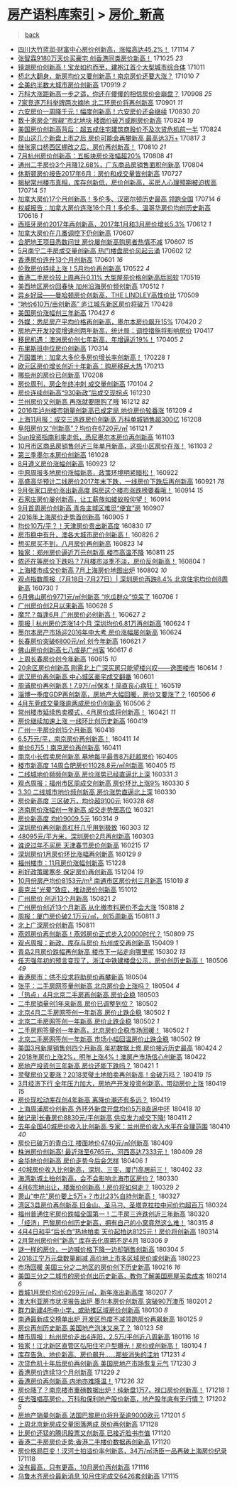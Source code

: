 [房产语料库索引](../../README.md)  > [房价_新高](房价_新高.md)
====
> [back](../README.md)

- [四川大竹蓝润·财富中心房价创新高，涨幅高达45.2%！](http://jkwz.applinzi.com/ittc/7035790598919947281.html#%E5%9B%9B%E5%B7%9D%E5%A4%A7%E7%AB%B9%E8%93%9D%E6%B6%A6%C2%B7%E8%B4%A2%E5%AF%8C%E4%B8%AD%E5%BF%83%E6%88%BF%E4%BB%B7%E5%88%9B%E6%96%B0%E9%AB%98%EF%BC%8C%E6%B6%A8%E5%B9%85%E9%AB%98%E8%BE%BE45.2%25%EF%BC%81) 171114 *7* 
- [张智霖9180万天价买豪宅 创香港同类房价新高！](http://jkwz.applinzi.com/ittc/7028415113525199888.html#%E5%BC%A0%E6%99%BA%E9%9C%969180%E4%B8%87%E5%A4%A9%E4%BB%B7%E4%B9%B0%E8%B1%AA%E5%AE%85+%E5%88%9B%E9%A6%99%E6%B8%AF%E5%90%8C%E7%B1%BB%E6%88%BF%E4%BB%B7%E6%96%B0%E9%AB%98%EF%BC%81) 171025 *23* 
- [镜湖房价创新高！宝龙如约而至，建袍江首个大型城市综合体](http://jkwz.applinzi.com/ittc/7023180643159245840.html#%E9%95%9C%E6%B9%96%E6%88%BF%E4%BB%B7%E5%88%9B%E6%96%B0%E9%AB%98%EF%BC%81%E5%AE%9D%E9%BE%99%E5%A6%82%E7%BA%A6%E8%80%8C%E8%87%B3%EF%BC%8C%E5%BB%BA%E8%A2%8D%E6%B1%9F%E9%A6%96%E4%B8%AA%E5%A4%A7%E5%9E%8B%E5%9F%8E%E5%B8%82%E7%BB%BC%E5%90%88%E4%BD%93) 171011  
- [桥北大翻身，新房均价又要创新高！南京房价还要大涨？](http://jkwz.applinzi.com/ittc/7022843921854628880.html#%E6%A1%A5%E5%8C%97%E5%A4%A7%E7%BF%BB%E8%BA%AB%EF%BC%8C%E6%96%B0%E6%88%BF%E5%9D%87%E4%BB%B7%E5%8F%88%E8%A6%81%E5%88%9B%E6%96%B0%E9%AB%98%EF%BC%81%E5%8D%97%E4%BA%AC%E6%88%BF%E4%BB%B7%E8%BF%98%E8%A6%81%E5%A4%A7%E6%B6%A8%EF%BC%9F) 171010 *7* 
- [全美约半数大城市房价创新高](http://jkwz.applinzi.com/ittc/7014865441028310033.html#%E5%85%A8%E7%BE%8E%E7%BA%A6%E5%8D%8A%E6%95%B0%E5%A4%A7%E5%9F%8E%E5%B8%82%E6%88%BF%E4%BB%B7%E5%88%9B%E6%96%B0%E9%AB%98) 170919 *2* 
- [万科大涨距新高一步之遥，你还在傻傻的相信房价会崩盘？](http://jkwz.applinzi.com/ittc/7010979988483081233.html#%E4%B8%87%E7%A7%91%E5%A4%A7%E6%B6%A8%E8%B7%9D%E6%96%B0%E9%AB%98%E4%B8%80%E6%AD%A5%E4%B9%8B%E9%81%A5%EF%BC%8C%E4%BD%A0%E8%BF%98%E5%9C%A8%E5%82%BB%E5%82%BB%E7%9A%84%E7%9B%B8%E4%BF%A1%E6%88%BF%E4%BB%B7%E4%BC%9A%E5%B4%A9%E7%9B%98%EF%BC%9F) 170908 *25* 
- [7家竞逐万科举牌两次摘地 北二环房价将再创新高](http://jkwz.applinzi.com/ittc/7008268778058810385.html#7%E5%AE%B6%E7%AB%9E%E9%80%90%E4%B8%87%E7%A7%91%E4%B8%BE%E7%89%8C%E4%B8%A4%E6%AC%A1%E6%91%98%E5%9C%B0+%E5%8C%97%E4%BA%8C%E7%8E%AF%E6%88%BF%E4%BB%B7%E5%B0%86%E5%86%8D%E5%88%9B%E6%96%B0%E9%AB%98) 170901 *11* 
- [六安房价一周降千元！幅度创新高！六安房价还会继续](http://jkwz.applinzi.com/ittc/7007515963111769105.html#%E5%85%AD%E5%AE%89%E6%88%BF%E4%BB%B7%E4%B8%80%E5%91%A8%E9%99%8D%E5%8D%83%E5%85%83%EF%BC%81%E5%B9%85%E5%BA%A6%E5%88%9B%E6%96%B0%E9%AB%98%EF%BC%81%E5%85%AD%E5%AE%89%E6%88%BF%E4%BB%B7%E8%BF%98%E4%BC%9A%E7%BB%A7%E7%BB%AD) 170830 *20* 
- [数十家房企“觊觎”市北地块 楼面价破万或刷房价新高](http://jkwz.applinzi.com/ittc/7005403994409927697.html#%E6%95%B0%E5%8D%81%E5%AE%B6%E6%88%BF%E4%BC%81%E2%80%9C%E8%A7%8A%E8%A7%8E%E2%80%9D%E5%B8%82%E5%8C%97%E5%9C%B0%E5%9D%97+%E6%A5%BC%E9%9D%A2%E4%BB%B7%E7%A0%B4%E4%B8%87%E6%88%96%E5%88%B7%E6%88%BF%E4%BB%B7%E6%96%B0%E9%AB%98) 170824 *19* 
- [美国房价创新高背后：超五成住宅建筑商股价不及次贷危机前一半](http://jkwz.applinzi.com/ittc/7005162729562965008.html#%E7%BE%8E%E5%9B%BD%E6%88%BF%E4%BB%B7%E5%88%9B%E6%96%B0%E9%AB%98%E8%83%8C%E5%90%8E%EF%BC%9A%E8%B6%85%E4%BA%94%E6%88%90%E4%BD%8F%E5%AE%85%E5%BB%BA%E7%AD%91%E5%95%86%E8%82%A1%E4%BB%B7%E4%B8%8D%E5%8F%8A%E6%AC%A1%E8%B4%B7%E5%8D%B1%E6%9C%BA%E5%89%8D%E4%B8%80%E5%8D%8A) 170824  
- [昆山这几个新盘上市之后 房价可能会再攀新高 最高达3万+](http://jkwz.applinzi.com/ittc/7002062468887872529.html#%E6%98%86%E5%B1%B1%E8%BF%99%E5%87%A0%E4%B8%AA%E6%96%B0%E7%9B%98%E4%B8%8A%E5%B8%82%E4%B9%8B%E5%90%8E+%E6%88%BF%E4%BB%B7%E5%8F%AF%E8%83%BD%E4%BC%9A%E5%86%8D%E6%94%80%E6%96%B0%E9%AB%98+%E6%9C%80%E9%AB%98%E8%BE%BE3%E4%B8%87%2B) 170817 *3* 
- [继张家口桥西区棚改之后，房价再创新高！](http://jkwz.applinzi.com/ittc/7000119042739012625.html#%E7%BB%A7%E5%BC%A0%E5%AE%B6%E5%8F%A3%E6%A1%A5%E8%A5%BF%E5%8C%BA%E6%A3%9A%E6%94%B9%E4%B9%8B%E5%90%8E%EF%BC%8C%E6%88%BF%E4%BB%B7%E5%86%8D%E5%88%9B%E6%96%B0%E9%AB%98%EF%BC%81) 170810 *21* 
- [7月杭州房价创新高：五板块房价涨幅超20%](http://jkwz.applinzi.com/ittc/6999427382065497104.html#7%E6%9C%88%E6%9D%AD%E5%B7%9E%E6%88%BF%E4%BB%B7%E5%88%9B%E6%96%B0%E9%AB%98%EF%BC%9A%E4%BA%94%E6%9D%BF%E5%9D%97%E6%88%BF%E4%BB%B7%E6%B6%A8%E5%B9%85%E8%B6%8520%25) 170808 *41* 
- [通州二手房价3个月降12.68%，广东商品房销售面积创新高](http://jkwz.applinzi.com/ittc/6997982419360416785.html#%E9%80%9A%E5%B7%9E%E4%BA%8C%E6%89%8B%E6%88%BF%E4%BB%B73%E4%B8%AA%E6%9C%88%E9%99%8D12.68%25%EF%BC%8C%E5%B9%BF%E4%B8%9C%E5%95%86%E5%93%81%E6%88%BF%E9%94%80%E5%94%AE%E9%9D%A2%E7%A7%AF%E5%88%9B%E6%96%B0%E9%AB%98) 170804  
- [休斯顿房价报告2017年6月：房价和成交量皆创新高](http://jkwz.applinzi.com/ittc/6995023162126107665.html#%E4%BC%91%E6%96%AF%E9%A1%BF%E6%88%BF%E4%BB%B7%E6%8A%A5%E5%91%8A2017%E5%B9%B46%E6%9C%88%EF%BC%9A%E6%88%BF%E4%BB%B7%E5%92%8C%E6%88%90%E4%BA%A4%E9%87%8F%E7%9A%86%E5%88%9B%E6%96%B0%E9%AB%98) 170727  
- [揭秘常州楼市真相，库存创新低，房价创新高，买房人心理预期被迫拔高](http://jkwz.applinzi.com/ittc/6990084733265249296.html#%E6%8F%AD%E7%A7%98%E5%B8%B8%E5%B7%9E%E6%A5%BC%E5%B8%82%E7%9C%9F%E7%9B%B8%EF%BC%8C%E5%BA%93%E5%AD%98%E5%88%9B%E6%96%B0%E4%BD%8E%EF%BC%8C%E6%88%BF%E4%BB%B7%E5%88%9B%E6%96%B0%E9%AB%98%EF%BC%8C%E4%B9%B0%E6%88%BF%E4%BA%BA%E5%BF%83%E7%90%86%E9%A2%84%E6%9C%9F%E8%A2%AB%E8%BF%AB%E6%8B%94%E9%AB%98) 170714 *51* 
- [加拿大房价17个月创新高！多伦多、汉密尔顿历史最高 领跑全国](http://jkwz.applinzi.com/ittc/6990001173271413777.html#%E5%8A%A0%E6%8B%BF%E5%A4%A7%E6%88%BF%E4%BB%B717%E4%B8%AA%E6%9C%88%E5%88%9B%E6%96%B0%E9%AB%98%EF%BC%81%E5%A4%9A%E4%BC%A6%E5%A4%9A%E3%80%81%E6%B1%89%E5%AF%86%E5%B0%94%E9%A1%BF%E5%8E%86%E5%8F%B2%E6%9C%80%E9%AB%98+%E9%A2%86%E8%B7%91%E5%85%A8%E5%9B%BD) 170714 *6* 
- [权威报告：加拿大房价连涨16个月！多伦多、温哥华房价均创历史新高](http://jkwz.applinzi.com/ittc/6979627943260062724.html#%E6%9D%83%E5%A8%81%E6%8A%A5%E5%91%8A%EF%BC%9A%E5%8A%A0%E6%8B%BF%E5%A4%A7%E6%88%BF%E4%BB%B7%E8%BF%9E%E6%B6%A816%E4%B8%AA%E6%9C%88%EF%BC%81%E5%A4%9A%E4%BC%A6%E5%A4%9A%E3%80%81%E6%B8%A9%E5%93%A5%E5%8D%8E%E6%88%BF%E4%BB%B7%E5%9D%87%E5%88%9B%E5%8E%86%E5%8F%B2%E6%96%B0%E9%AB%98) 170616 *1* 
- [西班牙房价2017年再创新高，2017年1月和3月房价增长5.3%](http://jkwz.applinzi.com/ittc/6978330534504563717.html#%E8%A5%BF%E7%8F%AD%E7%89%99%E6%88%BF%E4%BB%B72017%E5%B9%B4%E5%86%8D%E5%88%9B%E6%96%B0%E9%AB%98%EF%BC%8C2017%E5%B9%B41%E6%9C%88%E5%92%8C3%E6%9C%88%E6%88%BF%E4%BB%B7%E5%A2%9E%E9%95%BF5.3%25) 170612 *1* 
- [加拿大房价在几番调控下仍创新高](http://jkwz.applinzi.com/ittc/6976458211828696069.html#%E5%8A%A0%E6%8B%BF%E5%A4%A7%E6%88%BF%E4%BB%B7%E5%9C%A8%E5%87%A0%E7%95%AA%E8%B0%83%E6%8E%A7%E4%B8%8B%E4%BB%8D%E5%88%9B%E6%96%B0%E9%AB%98) 170607  
- [合肥地王项目悉数问世 房价屡创新高购房者热情不减](http://jkwz.applinzi.com/ittc/6976338147838264324.html#%E5%90%88%E8%82%A5%E5%9C%B0%E7%8E%8B%E9%A1%B9%E7%9B%AE%E6%82%89%E6%95%B0%E9%97%AE%E4%B8%96+%E6%88%BF%E4%BB%B7%E5%B1%A1%E5%88%9B%E6%96%B0%E9%AB%98%E8%B4%AD%E6%88%BF%E8%80%85%E7%83%AD%E6%83%85%E4%B8%8D%E5%87%8F) 170607 *15* 
- [5月南宁二手房成交量创新高 热门楼盘房价风起云涌](http://jkwz.applinzi.com/ittc/6974510029020333061.html#5%E6%9C%88%E5%8D%97%E5%AE%81%E4%BA%8C%E6%89%8B%E6%88%BF%E6%88%90%E4%BA%A4%E9%87%8F%E5%88%9B%E6%96%B0%E9%AB%98+%E7%83%AD%E9%97%A8%E6%A5%BC%E7%9B%98%E6%88%BF%E4%BB%B7%E9%A3%8E%E8%B5%B7%E4%BA%91%E6%B6%8C) 170602 *12* 
- [香港房价连升13个月创新高](http://jkwz.applinzi.com/ittc/6974288334795834372.html#%E9%A6%99%E6%B8%AF%E6%88%BF%E4%BB%B7%E8%BF%9E%E5%8D%8713%E4%B8%AA%E6%9C%88%E5%88%9B%E6%96%B0%E9%AB%98) 170601 *16* 
- [伦敦房价持续上涨！5月均价再创新高](http://jkwz.applinzi.com/ittc/6970577988801266692.html#%E4%BC%A6%E6%95%A6%E6%88%BF%E4%BB%B7%E6%8C%81%E7%BB%AD%E4%B8%8A%E6%B6%A8%EF%BC%815%E6%9C%88%E5%9D%87%E4%BB%B7%E5%86%8D%E5%88%9B%E6%96%B0%E9%AB%98) 170522 *4* 
- [香港二手房价较上周再升0.11% 大型屋苑价格创新高后回软](http://jkwz.applinzi.com/ittc/6969450569197421573.html#%E9%A6%99%E6%B8%AF%E4%BA%8C%E6%89%8B%E6%88%BF%E4%BB%B7%E8%BE%83%E4%B8%8A%E5%91%A8%E5%86%8D%E5%8D%870.11%25+%E5%A4%A7%E5%9E%8B%E5%B1%8B%E8%8B%91%E4%BB%B7%E6%A0%BC%E5%88%9B%E6%96%B0%E9%AB%98%E5%90%8E%E5%9B%9E%E8%BD%AF) 170519  
- [美西地区房价回春快 加州沿海房价频创新高](http://jkwz.applinzi.com/ittc/6966718982043206661.html#%E7%BE%8E%E8%A5%BF%E5%9C%B0%E5%8C%BA%E6%88%BF%E4%BB%B7%E5%9B%9E%E6%98%A5%E5%BF%AB+%E5%8A%A0%E5%B7%9E%E6%B2%BF%E6%B5%B7%E6%88%BF%E4%BB%B7%E9%A2%91%E5%88%9B%E6%96%B0%E9%AB%98) 170512 *1* 
- [异乡好居——曼哈顿房价创新高，THE LINDLEY高性价比](http://jkwz.applinzi.com/ittc/6965730850778907652.html#%E5%BC%82%E4%B9%A1%E5%A5%BD%E5%B1%85%E2%80%94%E2%80%94%E6%9B%BC%E5%93%88%E9%A1%BF%E6%88%BF%E4%BB%B7%E5%88%9B%E6%96%B0%E9%AB%98%EF%BC%8CTHE+LINDLEY%E9%AB%98%E6%80%A7%E4%BB%B7%E6%AF%94) 170509  
- [“地价610万/亩创新高” 庐江城东新区房价将破万](http://jkwz.applinzi.com/ittc/6961631489958609925.html#%E2%80%9C%E5%9C%B0%E4%BB%B7610%E4%B8%87%2F%E4%BA%A9%E5%88%9B%E6%96%B0%E9%AB%98%E2%80%9D+%E5%BA%90%E6%B1%9F%E5%9F%8E%E4%B8%9C%E6%96%B0%E5%8C%BA%E6%88%BF%E4%BB%B7%E5%B0%86%E7%A0%B4%E4%B8%87) 170428  
- [美国房价涨幅创三年新高](http://jkwz.applinzi.com/ittc/6961108553342387205.html#%E7%BE%8E%E5%9B%BD%E6%88%BF%E4%BB%B7%E6%B6%A8%E5%B9%85%E5%88%9B%E4%B8%89%E5%B9%B4%E6%96%B0%E9%AB%98) 170427 *6* 
- [外媒：悉尼房产平均价格再创新高，墨尔本房价飙升15%](http://jkwz.applinzi.com/ittc/6958633181791126533.html#%E5%A4%96%E5%AA%92%EF%BC%9A%E6%82%89%E5%B0%BC%E6%88%BF%E4%BA%A7%E5%B9%B3%E5%9D%87%E4%BB%B7%E6%A0%BC%E5%86%8D%E5%88%9B%E6%96%B0%E9%AB%98%EF%BC%8C%E5%A2%A8%E5%B0%94%E6%9C%AC%E6%88%BF%E4%BB%B7%E9%A3%99%E5%8D%8715%25) 170420 *2* 
- [房地产开发投资增速创两年新高，统计局：调控措施将影响房价](http://jkwz.applinzi.com/ittc/6957608671247860741.html#%E6%88%BF%E5%9C%B0%E4%BA%A7%E5%BC%80%E5%8F%91%E6%8A%95%E8%B5%84%E5%A2%9E%E9%80%9F%E5%88%9B%E4%B8%A4%E5%B9%B4%E6%96%B0%E9%AB%98%EF%BC%8C%E7%BB%9F%E8%AE%A1%E5%B1%80%EF%BC%9A%E8%B0%83%E6%8E%A7%E6%8E%AA%E6%96%BD%E5%B0%86%E5%BD%B1%E5%93%8D%E6%88%BF%E4%BB%B7) 170417  
- [移民机遇：澳洲房价创七年新高，年增逼近19%！](http://jkwz.applinzi.com/ittc/6952993098174039044.html#%E7%A7%BB%E6%B0%91%E6%9C%BA%E9%81%87%EF%BC%9A%E6%BE%B3%E6%B4%B2%E6%88%BF%E4%BB%B7%E5%88%9B%E4%B8%83%E5%B9%B4%E6%96%B0%E9%AB%98%EF%BC%8C%E5%B9%B4%E5%A2%9E%E9%80%BC%E8%BF%9119%25%EF%BC%81) 170405 *2* 
- [布里斯班中位房价创新高](http://jkwz.applinzi.com/ittc/6944800661052064773.html#%E5%B8%83%E9%87%8C%E6%96%AF%E7%8F%AD%E4%B8%AD%E4%BD%8D%E6%88%BF%E4%BB%B7%E5%88%9B%E6%96%B0%E9%AB%98) 170314  
- [万国置地：加拿大多伦多房价增长率创新高！](http://jkwz.applinzi.com/ittc/6939716370119001093.html#%E4%B8%87%E5%9B%BD%E7%BD%AE%E5%9C%B0%EF%BC%9A%E5%8A%A0%E6%8B%BF%E5%A4%A7%E5%A4%9A%E4%BC%A6%E5%A4%9A%E6%88%BF%E4%BB%B7%E5%A2%9E%E9%95%BF%E7%8E%87%E5%88%9B%E6%96%B0%E9%AB%98%EF%BC%81) 170228 *1* 
- [欧元区房价增长创近十年新高：购房移民大热](http://jkwz.applinzi.com/ittc/6934176553671066628.html#%E6%AC%A7%E5%85%83%E5%8C%BA%E6%88%BF%E4%BB%B7%E5%A2%9E%E9%95%BF%E5%88%9B%E8%BF%91%E5%8D%81%E5%B9%B4%E6%96%B0%E9%AB%98%EF%BC%9A%E8%B4%AD%E6%88%BF%E7%A7%BB%E6%B0%91%E5%A4%A7%E7%83%AD) 170213  
- [哪些州的房价已创新高](http://jkwz.applinzi.com/ittc/6932284939361059844.html#%E5%93%AA%E4%BA%9B%E5%B7%9E%E7%9A%84%E6%88%BF%E4%BB%B7%E5%B7%B2%E5%88%9B%E6%96%B0%E9%AB%98) 170208  
- [房价周刊，房企年终冲刺 成交量创新高](http://jkwz.applinzi.com/ittc/6919208523937612805.html#%E6%88%BF%E4%BB%B7%E5%91%A8%E5%88%8A%EF%BC%8C%E6%88%BF%E4%BC%81%E5%B9%B4%E7%BB%88%E5%86%B2%E5%88%BA+%E6%88%90%E4%BA%A4%E9%87%8F%E5%88%9B%E6%96%B0%E9%AB%98) 170104 *2* 
- [房价连续创新高“930新政”后成交现拐点](http://jkwz.applinzi.com/ittc/6917359440851633157.html#%E6%88%BF%E4%BB%B7%E8%BF%9E%E7%BB%AD%E5%88%9B%E6%96%B0%E9%AB%98%E2%80%9C930%E6%96%B0%E6%94%BF%E2%80%9D%E5%90%8E%E6%88%90%E4%BA%A4%E7%8E%B0%E6%8B%90%E7%82%B9) 161230  
- [兰州房价又创新高 再涨就要限购了哦](http://jkwz.applinzi.com/ittc/6910793886405755908.html#%E5%85%B0%E5%B7%9E%E6%88%BF%E4%BB%B7%E5%8F%88%E5%88%9B%E6%96%B0%E9%AB%98+%E5%86%8D%E6%B6%A8%E5%B0%B1%E8%A6%81%E9%99%90%E8%B4%AD%E4%BA%86%E5%93%A6) 161212 *82* 
- [2016年泸州楼市销量创新高已成定局 地价房价轮番涨](http://jkwz.applinzi.com/ittc/6909559779881387012.html#2016%E5%B9%B4%E6%B3%B8%E5%B7%9E%E6%A5%BC%E5%B8%82%E9%94%80%E9%87%8F%E5%88%9B%E6%96%B0%E9%AB%98%E5%B7%B2%E6%88%90%E5%AE%9A%E5%B1%80+%E5%9C%B0%E4%BB%B7%E6%88%BF%E4%BB%B7%E8%BD%AE%E7%95%AA%E6%B6%A8) 161209 *4* 
- [上海11月报：成交三连跌房价创新高 万科单城销售超300亿](http://jkwz.applinzi.com/ittc/6909313537762919429.html#%E4%B8%8A%E6%B5%B711%E6%9C%88%E6%8A%A5%EF%BC%9A%E6%88%90%E4%BA%A4%E4%B8%89%E8%BF%9E%E8%B7%8C%E6%88%BF%E4%BB%B7%E5%88%9B%E6%96%B0%E9%AB%98+%E4%B8%87%E7%A7%91%E5%8D%95%E5%9F%8E%E9%94%80%E5%94%AE%E8%B6%85300%E4%BA%BF) 161208  
- [阜阳房价又“创新高”？均价在6720元/㎡](http://jkwz.applinzi.com/ittc/6902984687856649221.html#%E9%98%9C%E9%98%B3%E6%88%BF%E4%BB%B7%E5%8F%88%E2%80%9C%E5%88%9B%E6%96%B0%E9%AB%98%E2%80%9D%EF%BC%9F%E5%9D%87%E4%BB%B7%E5%9C%A86720%E5%85%83%2F%E3%8E%A1) 161121 *7* 
- [Sun投资指南利率走低，悉尼墨尔本房价再创新高](http://jkwz.applinzi.com/ittc/6896312433815077893.html#Sun%E6%8A%95%E8%B5%84%E6%8C%87%E5%8D%97%E5%88%A9%E7%8E%87%E8%B5%B0%E4%BD%8E%EF%BC%8C%E6%82%89%E5%B0%BC%E5%A2%A8%E5%B0%94%E6%9C%AC%E6%88%BF%E4%BB%B7%E5%86%8D%E5%88%9B%E6%96%B0%E9%AB%98) 161103  
- [10月市区商品房销售创近三年单月新高，这些小区房价在涨！](http://jkwz.applinzi.com/ittc/6896296236834882564.html#10%E6%9C%88%E5%B8%82%E5%8C%BA%E5%95%86%E5%93%81%E6%88%BF%E9%94%80%E5%94%AE%E5%88%9B%E8%BF%91%E4%B8%89%E5%B9%B4%E5%8D%95%E6%9C%88%E6%96%B0%E9%AB%98%EF%BC%8C%E8%BF%99%E4%BA%9B%E5%B0%8F%E5%8C%BA%E6%88%BF%E4%BB%B7%E5%9C%A8%E6%B6%A8%EF%BC%81) 161103 *2* 
- [第三季墨尔本房价创新高](http://jkwz.applinzi.com/ittc/6894123348430160900.html#%E7%AC%AC%E4%B8%89%E5%AD%A3%E5%A2%A8%E5%B0%94%E6%9C%AC%E6%88%BF%E4%BB%B7%E5%88%9B%E6%96%B0%E9%AB%98) 161028  
- [8月遵义房价涨幅创新高](http://jkwz.applinzi.com/ittc/6880984526230127621.html#8%E6%9C%88%E9%81%B5%E4%B9%89%E6%88%BF%E4%BB%B7%E6%B6%A8%E5%B9%85%E5%88%9B%E6%96%B0%E9%AB%98) 160923 *12* 
- [中原周报多地房价涨幅新高，政策环境明紧暗松！](http://jkwz.applinzi.com/ittc/6880751227742192644.html#%E4%B8%AD%E5%8E%9F%E5%91%A8%E6%8A%A5%E5%A4%9A%E5%9C%B0%E6%88%BF%E4%BB%B7%E6%B6%A8%E5%B9%85%E6%96%B0%E9%AB%98%EF%BC%8C%E6%94%BF%E7%AD%96%E7%8E%AF%E5%A2%83%E6%98%8E%E7%B4%A7%E6%9A%97%E6%9D%BE%EF%BC%81) 160922  
- [高盛高华预计二线房价2017年末下跌，一线房价下跌后再创新高](http://jkwz.applinzi.com/ittc/6880221667288155141.html#%E9%AB%98%E7%9B%9B%E9%AB%98%E5%8D%8E%E9%A2%84%E8%AE%A1%E4%BA%8C%E7%BA%BF%E6%88%BF%E4%BB%B72017%E5%B9%B4%E6%9C%AB%E4%B8%8B%E8%B7%8C%EF%BC%8C%E4%B8%80%E7%BA%BF%E6%88%BF%E4%BB%B7%E4%B8%8B%E8%B7%8C%E5%90%8E%E5%86%8D%E5%88%9B%E6%96%B0%E9%AB%98) 160921 *78* 
- [9月张家口房价涨出新高度 购房这个楼市涨跌榜要看哦！](http://jkwz.applinzi.com/ittc/6877672068191093764.html#9%E6%9C%88%E5%BC%A0%E5%AE%B6%E5%8F%A3%E6%88%BF%E4%BB%B7%E6%B6%A8%E5%87%BA%E6%96%B0%E9%AB%98%E5%BA%A6+%E8%B4%AD%E6%88%BF%E8%BF%99%E4%B8%AA%E6%A5%BC%E5%B8%82%E6%B6%A8%E8%B7%8C%E6%A6%9C%E8%A6%81%E7%9C%8B%E5%93%A6%EF%BC%81) 160914 *15* 
- [石家庄房价屡创新高，让工薪族如蝼蚁般仰望！](http://jkwz.applinzi.com/ittc/6877647769048712197.html#%E7%9F%B3%E5%AE%B6%E5%BA%84%E6%88%BF%E4%BB%B7%E5%B1%A1%E5%88%9B%E6%96%B0%E9%AB%98%EF%BC%8C%E8%AE%A9%E5%B7%A5%E8%96%AA%E6%97%8F%E5%A6%82%E8%9D%BC%E8%9A%81%E8%88%AC%E4%BB%B0%E6%9C%9B%EF%BC%81) 160914  
- [9月首周房价创新高 青岛主城区难觅“便宜”房](http://jkwz.applinzi.com/ittc/6875192033358119941.html#9%E6%9C%88%E9%A6%96%E5%91%A8%E6%88%BF%E4%BB%B7%E5%88%9B%E6%96%B0%E9%AB%98+%E9%9D%92%E5%B2%9B%E4%B8%BB%E5%9F%8E%E5%8C%BA%E9%9A%BE%E8%A7%85%E2%80%9C%E4%BE%BF%E5%AE%9C%E2%80%9D%E6%88%BF) 160907  
- [2016年上海房价走势首创新高](http://jkwz.applinzi.com/ittc/6874374745637782532.html#2016%E5%B9%B4%E4%B8%8A%E6%B5%B7%E6%88%BF%E4%BB%B7%E8%B5%B0%E5%8A%BF%E9%A6%96%E5%88%9B%E6%96%B0%E9%AB%98) 160905 *1* 
- [均价10万/平？！天津房价贵出新高度](http://jkwz.applinzi.com/ittc/6872190906530268164.html#%E5%9D%87%E4%BB%B710%E4%B8%87%2F%E5%B9%B3%EF%BC%9F%EF%BC%81%E5%A4%A9%E6%B4%A5%E6%88%BF%E4%BB%B7%E8%B4%B5%E5%87%BA%E6%96%B0%E9%AB%98%E5%BA%A6) 160830 *17* 
- [房市稳中有升，澳各大城市房价创新高！](http://jkwz.applinzi.com/ittc/6870705492950778884.html#%E6%88%BF%E5%B8%82%E7%A8%B3%E4%B8%AD%E6%9C%89%E5%8D%87%EF%BC%8C%E6%BE%B3%E5%90%84%E5%A4%A7%E5%9F%8E%E5%B8%82%E6%88%BF%E4%BB%B7%E5%88%9B%E6%96%B0%E9%AB%98%EF%BC%81) 160826 *2* 
- [想买房买不到，八月房价再创新高](http://jkwz.applinzi.com/ittc/6869578114597913605.html#%E6%83%B3%E4%B9%B0%E6%88%BF%E4%B9%B0%E4%B8%8D%E5%88%B0%EF%BC%8C%E5%85%AB%E6%9C%88%E6%88%BF%E4%BB%B7%E5%86%8D%E5%88%9B%E6%96%B0%E9%AB%98) 160823 *14* 
- [独家：郑州房价逼近万元创新高 楼市高温不降](http://jkwz.applinzi.com/ittc/6865128199813596165.html#%E7%8B%AC%E5%AE%B6%EF%BC%9A%E9%83%91%E5%B7%9E%E6%88%BF%E4%BB%B7%E9%80%BC%E8%BF%91%E4%B8%87%E5%85%83%E5%88%9B%E6%96%B0%E9%AB%98+%E6%A5%BC%E5%B8%82%E9%AB%98%E6%B8%A9%E4%B8%8D%E9%99%8D) 160811 *25* 
- [侬还在等房价下跌吗？7月楼市淡季不淡，房价反创新高！](http://jkwz.applinzi.com/ittc/6862456096169657349.html#%E4%BE%AC%E8%BF%98%E5%9C%A8%E7%AD%89%E6%88%BF%E4%BB%B7%E4%B8%8B%E8%B7%8C%E5%90%97%EF%BC%9F7%E6%9C%88%E6%A5%BC%E5%B8%82%E6%B7%A1%E5%AD%A3%E4%B8%8D%E6%B7%A1%EF%BC%8C%E6%88%BF%E4%BB%B7%E5%8F%8D%E5%88%9B%E6%96%B0%E9%AB%98%EF%BC%81) 160804 *1* 
- [上海楼市成交价新高 7月上海房价地图出炉](http://jkwz.applinzi.com/ittc/6861698010630849540.html#%E4%B8%8A%E6%B5%B7%E6%A5%BC%E5%B8%82%E6%88%90%E4%BA%A4%E4%BB%B7%E6%96%B0%E9%AB%98+7%E6%9C%88%E4%B8%8A%E6%B5%B7%E6%88%BF%E4%BB%B7%E5%9C%B0%E5%9B%BE%E5%87%BA%E7%82%89) 160802 *10* 
- [观点指数周报（7月18日-7月27日）| 深圳房价再跌8.4% 北京住宅均价创8周新高](http://jkwz.applinzi.com/ittc/6860436421801935877.html#%E8%A7%82%E7%82%B9%E6%8C%87%E6%95%B0%E5%91%A8%E6%8A%A5%EF%BC%887%E6%9C%8818%E6%97%A5-7%E6%9C%8827%E6%97%A5%EF%BC%89%7C+%E6%B7%B1%E5%9C%B3%E6%88%BF%E4%BB%B7%E5%86%8D%E8%B7%8C8.4%25+%E5%8C%97%E4%BA%AC%E4%BD%8F%E5%AE%85%E5%9D%87%E4%BB%B7%E5%88%9B8%E5%91%A8%E6%96%B0%E9%AB%98) 160730 *1* 
- [6月佛山房价9771元/㎡创新高 “吃瓜群众”惊呆了](http://jkwz.applinzi.com/ittc/6851865418809213957.html#6%E6%9C%88%E4%BD%9B%E5%B1%B1%E6%88%BF%E4%BB%B79771%E5%85%83%2F%E3%8E%A1%E5%88%9B%E6%96%B0%E9%AB%98+%E2%80%9C%E5%90%83%E7%93%9C%E7%BE%A4%E4%BC%97%E2%80%9D%E6%83%8A%E5%91%86%E4%BA%86) 160706 *1* 
- [广州房价创2月以来新高](http://jkwz.applinzi.com/ittc/6848718106998080516.html#%E5%B9%BF%E5%B7%9E%E6%88%BF%E4%BB%B7%E5%88%9B2%E6%9C%88%E4%BB%A5%E6%9D%A5%E6%96%B0%E9%AB%98) 160628 *5* 
- [魔咒？每逢6月 广州房价必创新高！](http://jkwz.applinzi.com/ittc/6848460592561783813.html#%E9%AD%94%E5%92%92%EF%BC%9F%E6%AF%8F%E9%80%A26%E6%9C%88+%E5%B9%BF%E5%B7%9E%E6%88%BF%E4%BB%B7%E5%BF%85%E5%88%9B%E6%96%B0%E9%AB%98%EF%BC%81) 160627 *2* 
- [周报 | 杭州房价连涨14个月 深圳均价6.81万再创新高](http://jkwz.applinzi.com/ittc/6847355093611185157.html#%E5%91%A8%E6%8A%A5+%7C+%E6%9D%AD%E5%B7%9E%E6%88%BF%E4%BB%B7%E8%BF%9E%E6%B6%A814%E4%B8%AA%E6%9C%88+%E6%B7%B1%E5%9C%B3%E5%9D%87%E4%BB%B76.81%E4%B8%87%E5%86%8D%E5%88%9B%E6%96%B0%E9%AB%98) 160624 *1* 
- [墨尔本房产市场迎2016年中大考 房价涨幅屡创新高](http://jkwz.applinzi.com/ittc/6847308545850344453.html#%E5%A2%A8%E5%B0%94%E6%9C%AC%E6%88%BF%E4%BA%A7%E5%B8%82%E5%9C%BA%E8%BF%8E2016%E5%B9%B4%E4%B8%AD%E5%A4%A7%E8%80%83+%E6%88%BF%E4%BB%B7%E6%B6%A8%E5%B9%85%E5%B1%A1%E5%88%9B%E6%96%B0%E9%AB%98) 160624  
- [长春房价突破6800元/㎡ 创今年新高](http://jkwz.applinzi.com/ittc/6846183999499944964.html#%E9%95%BF%E6%98%A5%E6%88%BF%E4%BB%B7%E7%AA%81%E7%A0%B46800%E5%85%83%2F%E3%8E%A1+%E5%88%9B%E4%BB%8A%E5%B9%B4%E6%96%B0%E9%AB%98) 160621 *7* 
- [佛山房价创新高七八成是广州客](http://jkwz.applinzi.com/ittc/6844548649346139141.html#%E4%BD%9B%E5%B1%B1%E6%88%BF%E4%BB%B7%E5%88%9B%E6%96%B0%E9%AB%98%E4%B8%83%E5%85%AB%E6%88%90%E6%98%AF%E5%B9%BF%E5%B7%9E%E5%AE%A2) 160617 *6* 
- [上周长春房价创今年新高](http://jkwz.applinzi.com/ittc/6843739420850914308.html#%E4%B8%8A%E5%91%A8%E9%95%BF%E6%98%A5%E6%88%BF%E4%BB%B7%E5%88%9B%E4%BB%8A%E5%B9%B4%E6%96%B0%E9%AB%98) 160615 *10* 
- [20余区房价创新高 刚需北上广深买房只能望楼兴叹——逸图楼市](http://jkwz.applinzi.com/ittc/6843592782635353092.html#20%E4%BD%99%E5%8C%BA%E6%88%BF%E4%BB%B7%E5%88%9B%E6%96%B0%E9%AB%98+%E5%88%9A%E9%9C%80%E5%8C%97%E4%B8%8A%E5%B9%BF%E6%B7%B1%E4%B9%B0%E6%88%BF%E5%8F%AA%E8%83%BD%E6%9C%9B%E6%A5%BC%E5%85%B4%E5%8F%B9%E2%80%94%E2%80%94%E9%80%B8%E5%9B%BE%E6%A5%BC%E5%B8%82) 160614 *1* 
- [武汉房价再创新高 中心城区豪宅成交翻番](http://jkwz.applinzi.com/ittc/6838678327220765700.html#%E6%AD%A6%E6%B1%89%E6%88%BF%E4%BB%B7%E5%86%8D%E5%88%9B%E6%96%B0%E9%AB%98+%E4%B8%AD%E5%BF%83%E5%9F%8E%E5%8C%BA%E8%B1%AA%E5%AE%85%E6%88%90%E4%BA%A4%E7%BF%BB%E7%95%AA) 160601  
- [周浦房价再创新高！7.9万/㎡保本！简直丧心病狂！](http://jkwz.applinzi.com/ittc/6833872022471705605.html#%E5%91%A8%E6%B5%A6%E6%88%BF%E4%BB%B7%E5%86%8D%E5%88%9B%E6%96%B0%E9%AB%98%EF%BC%817.9%E4%B8%87%2F%E3%8E%A1%E4%BF%9D%E6%9C%AC%EF%BC%81%E7%AE%80%E7%9B%B4%E4%B8%A7%E5%BF%83%E7%97%85%E7%8B%82%EF%BC%81) 160519  
- [淄博一季度GDP再创新高，房地产大幅回暖，房价又要涨了？](http://jkwz.applinzi.com/ittc/6828938983983547396.html#%E6%B7%84%E5%8D%9A%E4%B8%80%E5%AD%A3%E5%BA%A6GDP%E5%86%8D%E5%88%9B%E6%96%B0%E9%AB%98%EF%BC%8C%E6%88%BF%E5%9C%B0%E4%BA%A7%E5%A4%A7%E5%B9%85%E5%9B%9E%E6%9A%96%EF%BC%8C%E6%88%BF%E4%BB%B7%E5%8F%88%E8%A6%81%E6%B6%A8%E4%BA%86%EF%BC%9F) 160506 *6* 
- [4月东莞成交量降逾两成房价仍创新高](http://jkwz.applinzi.com/ittc/6828932214561440773.html#4%E6%9C%88%E4%B8%9C%E8%8E%9E%E6%88%90%E4%BA%A4%E9%87%8F%E9%99%8D%E9%80%BE%E4%B8%A4%E6%88%90%E6%88%BF%E4%BB%B7%E4%BB%8D%E5%88%9B%E6%96%B0%E9%AB%98) 160506 *2* 
- [常州楼市延续热卖模式，4月房价或将创新高！](http://jkwz.applinzi.com/ittc/6823536620984599557.html#%E5%B8%B8%E5%B7%9E%E6%A5%BC%E5%B8%82%E5%BB%B6%E7%BB%AD%E7%83%AD%E5%8D%96%E6%A8%A1%E5%BC%8F%EF%BC%8C4%E6%9C%88%E6%88%BF%E4%BB%B7%E6%88%96%E5%B0%86%E5%88%9B%E6%96%B0%E9%AB%98%EF%BC%81) 160421 *11* 
- [房价继续加速上涨 一线环比创历史新高](http://jkwz.applinzi.com/ittc/6822827283169428485.html#%E6%88%BF%E4%BB%B7%E7%BB%A7%E7%BB%AD%E5%8A%A0%E9%80%9F%E4%B8%8A%E6%B6%A8+%E4%B8%80%E7%BA%BF%E7%8E%AF%E6%AF%94%E5%88%9B%E5%8E%86%E5%8F%B2%E6%96%B0%E9%AB%98) 160419  
- [广州一手房价创15个月新高](http://jkwz.applinzi.com/ittc/6822456864524469253.html#%E5%B9%BF%E5%B7%9E%E4%B8%80%E6%89%8B%E6%88%BF%E4%BB%B7%E5%88%9B15%E4%B8%AA%E6%9C%88%E6%96%B0%E9%AB%98) 160418  
- [6.5万元/平，南京房价再创新高！](http://jkwz.applinzi.com/ittc/6819876487654016005.html#6.5%E4%B8%87%E5%85%83%2F%E5%B9%B3%EF%BC%8C%E5%8D%97%E4%BA%AC%E6%88%BF%E4%BB%B7%E5%86%8D%E5%88%9B%E6%96%B0%E9%AB%98%EF%BC%81) 160411 *14* 
- [单价6万5！南京房价再创新高](http://jkwz.applinzi.com/ittc/6819780229526455301.html#%E5%8D%95%E4%BB%B76%E4%B8%875%EF%BC%81%E5%8D%97%E4%BA%AC%E6%88%BF%E4%BB%B7%E5%86%8D%E5%88%9B%E6%96%B0%E9%AB%98) 160411  
- [南京小长假卖房创新高 墓地每平最贵8万赶超房价](http://jkwz.applinzi.com/ittc/6817627351458251781.html#%E5%8D%97%E4%BA%AC%E5%B0%8F%E9%95%BF%E5%81%87%E5%8D%96%E6%88%BF%E5%88%9B%E6%96%B0%E9%AB%98+%E5%A2%93%E5%9C%B0%E6%AF%8F%E5%B9%B3%E6%9C%80%E8%B4%B58%E4%B8%87%E8%B5%B6%E8%B6%85%E6%88%BF%E4%BB%B7) 160405  
- [楼市新高度   14周合肥房价11028.8元/㎡创新高](http://jkwz.applinzi.com/ittc/6817520823581541381.html#%E6%A5%BC%E5%B8%82%E6%96%B0%E9%AB%98%E5%BA%A6+++14%E5%91%A8%E5%90%88%E8%82%A5%E6%88%BF%E4%BB%B711028.8%E5%85%83%2F%E3%8E%A1%E5%88%9B%E6%96%B0%E9%AB%98) 160405 *15* 
- [二线城地价频频创新高 房价涨势已经直逼北上深](http://jkwz.applinzi.com/ittc/6815728530700633093.html#%E4%BA%8C%E7%BA%BF%E5%9F%8E%E5%9C%B0%E4%BB%B7%E9%A2%91%E9%A2%91%E5%88%9B%E6%96%B0%E9%AB%98+%E6%88%BF%E4%BB%B7%E6%B6%A8%E5%8A%BF%E5%B7%B2%E7%BB%8F%E7%9B%B4%E9%80%BC%E5%8C%97%E4%B8%8A%E6%B7%B1) 160331 *3* 
- [观点周报：福州市区周成交创新高 房价环比上涨9%](http://jkwz.applinzi.com/ittc/6815328948854457349.html#%E8%A7%82%E7%82%B9%E5%91%A8%E6%8A%A5%EF%BC%9A%E7%A6%8F%E5%B7%9E%E5%B8%82%E5%8C%BA%E5%91%A8%E6%88%90%E4%BA%A4%E5%88%9B%E6%96%B0%E9%AB%98+%E6%88%BF%E4%BB%B7%E7%8E%AF%E6%AF%94%E4%B8%8A%E6%B6%A89%25) 160330 *5* 
- [3.30  二线城市地价频创新高 房价涨势直逼北上深](http://jkwz.applinzi.com/ittc/6815330761833972740.html#3.30++%E4%BA%8C%E7%BA%BF%E5%9F%8E%E5%B8%82%E5%9C%B0%E4%BB%B7%E9%A2%91%E5%88%9B%E6%96%B0%E9%AB%98+%E6%88%BF%E4%BB%B7%E6%B6%A8%E5%8A%BF%E7%9B%B4%E9%80%BC%E5%8C%97%E4%B8%8A%E6%B7%B1) 160330  
- [房价新高度  三区破万，均价超9100元](http://jkwz.applinzi.com/ittc/6814577928566211589.html#%E6%88%BF%E4%BB%B7%E6%96%B0%E9%AB%98%E5%BA%A6++%E4%B8%89%E5%8C%BA%E7%A0%B4%E4%B8%87%EF%BC%8C%E5%9D%87%E4%BB%B7%E8%B6%859100%E5%85%83) 160328 *68* 
- [济南房价涨幅创一年新高 成交走势居高位](http://jkwz.applinzi.com/ittc/6812085426416256004.html#%E6%B5%8E%E5%8D%97%E6%88%BF%E4%BB%B7%E6%B6%A8%E5%B9%85%E5%88%9B%E4%B8%80%E5%B9%B4%E6%96%B0%E9%AB%98+%E6%88%90%E4%BA%A4%E8%B5%B0%E5%8A%BF%E5%B1%85%E9%AB%98%E4%BD%8D) 160321  
- [房价新高度 均价9009.5元](http://jkwz.applinzi.com/ittc/6809422049692877828.html#%E6%88%BF%E4%BB%B7%E6%96%B0%E9%AB%98%E5%BA%A6+%E5%9D%87%E4%BB%B79009.5%E5%85%83) 160314 *9* 
- [深圳房价再创新高杠杆几乎用到极致](http://jkwz.applinzi.com/ittc/6805289034897163268.html#%E6%B7%B1%E5%9C%B3%E6%88%BF%E4%BB%B7%E5%86%8D%E5%88%9B%E6%96%B0%E9%AB%98%E6%9D%A0%E6%9D%86%E5%87%A0%E4%B9%8E%E7%94%A8%E5%88%B0%E6%9E%81%E8%87%B4) 160303 *12* 
- [48095元/平方米，深圳房价2月再创新高](http://jkwz.applinzi.com/ittc/6805245287719240708.html#48095%E5%85%83%2F%E5%B9%B3%E6%96%B9%E7%B1%B3%EF%BC%8C%E6%B7%B1%E5%9C%B3%E6%88%BF%E4%BB%B72%E6%9C%88%E5%86%8D%E5%88%9B%E6%96%B0%E9%AB%98) 160303  
- [谁说过年不买房 天津春节房价创新高](http://jkwz.applinzi.com/ittc/6799109796259169285.html#%E8%B0%81%E8%AF%B4%E8%BF%87%E5%B9%B4%E4%B8%8D%E4%B9%B0%E6%88%BF+%E5%A4%A9%E6%B4%A5%E6%98%A5%E8%8A%82%E6%88%BF%E4%BB%B7%E5%88%9B%E6%96%B0%E9%AB%98) 160215 *17* 
- [深圳房价1月房价环比涨幅再创新高](http://jkwz.applinzi.com/ittc/6792817356980093957.html#%E6%B7%B1%E5%9C%B3%E6%88%BF%E4%BB%B71%E6%9C%88%E6%88%BF%E4%BB%B7%E7%8E%AF%E6%AF%94%E6%B6%A8%E5%B9%85%E5%86%8D%E5%88%9B%E6%96%B0%E9%AB%98) 160129 *9* 
- [福州楼市：11月房价涨幅创新高](http://jkwz.applinzi.com/ittc/6780791599521072132.html#%E7%A6%8F%E5%B7%9E%E6%A5%BC%E5%B8%82%EF%BC%9A11%E6%9C%88%E6%88%BF%E4%BB%B7%E6%B6%A8%E5%B9%85%E5%88%9B%E6%96%B0%E9%AB%98) 151228  
- [利好政策暖寒冬 保定房价再创新高](http://jkwz.applinzi.com/ittc/6771952993398424581.html#%E5%88%A9%E5%A5%BD%E6%94%BF%E7%AD%96%E6%9A%96%E5%AF%92%E5%86%AC+%E4%BF%9D%E5%AE%9A%E6%88%BF%E4%BB%B7%E5%86%8D%E5%88%9B%E6%96%B0%E9%AB%98) 151204 *19* 
- [10月份房产均价8153元/m²  南通市区房价创三月新高](http://jkwz.applinzi.com/ittc/6754826187929076741.html#10%E6%9C%88%E4%BB%BD%E6%88%BF%E4%BA%A7%E5%9D%87%E4%BB%B78153%E5%85%83%2Fm%C2%B2++%E5%8D%97%E9%80%9A%E5%B8%82%E5%8C%BA%E6%88%BF%E4%BB%B7%E5%88%9B%E4%B8%89%E6%9C%88%E6%96%B0%E9%AB%98) 151019 *8* 
- [奥克兰“光晕”效应，推动房价创新高](http://jkwz.applinzi.com/ittc/6752259502586545156.html#%E5%A5%A5%E5%85%8B%E5%85%B0%E2%80%9C%E5%85%89%E6%99%95%E2%80%9D%E6%95%88%E5%BA%94%EF%BC%8C%E6%8E%A8%E5%8A%A8%E6%88%BF%E4%BB%B7%E5%88%9B%E6%96%B0%E9%AB%98) 151012  
- [广州房价 创近13个月新高](http://jkwz.applinzi.com/ittc/6732867793964762116.html#%E5%B9%BF%E5%B7%9E%E6%88%BF%E4%BB%B7+%E5%88%9B%E8%BF%9113%E4%B8%AA%E6%9C%88%E6%96%B0%E9%AB%98) 150821 *2* 
- [广州房价创近13个月新高 从化撤市料房价不会大涨](http://jkwz.applinzi.com/ittc/547650615730473989.html#%E5%B9%BF%E5%B7%9E%E6%88%BF%E4%BB%B7%E5%88%9B%E8%BF%9113%E4%B8%AA%E6%9C%88%E6%96%B0%E9%AB%98+%E4%BB%8E%E5%8C%96%E6%92%A4%E5%B8%82%E6%96%99%E6%88%BF%E4%BB%B7%E4%B8%8D%E4%BC%9A%E5%A4%A7%E6%B6%A8) 150818 *2* 
- [周报：厦门房价破2.1万元/㎡，创15周新高](http://jkwz.applinzi.com/ittc/547650615681338613.html#%E5%91%A8%E6%8A%A5%EF%BC%9A%E5%8E%A6%E9%97%A8%E6%88%BF%E4%BB%B7%E7%A0%B42.1%E4%B8%87%E5%85%83%2F%E3%8E%A1%EF%BC%8C%E5%88%9B15%E5%91%A8%E6%96%B0%E9%AB%98) 150811 *3* 
- [北上广深房价创新高](http://jkwz.applinzi.com/ittc/547650611431823777.html#%E5%8C%97%E4%B8%8A%E5%B9%BF%E6%B7%B1%E6%88%BF%E4%BB%B7%E5%88%9B%E6%96%B0%E9%AB%98) 150811  
- [燕郊房价再创新高！燕郊房价正式步入20000时代？](http://jkwz.applinzi.com/ittc/547650615610061439.html#%E7%87%95%E9%83%8A%E6%88%BF%E4%BB%B7%E5%86%8D%E5%88%9B%E6%96%B0%E9%AB%98%EF%BC%81%E7%87%95%E9%83%8A%E6%88%BF%E4%BB%B7%E6%AD%A3%E5%BC%8F%E6%AD%A5%E5%85%A520000%E6%97%B6%E4%BB%A3%EF%BC%9F) 150809 *75* 
- [观点周报：新政、库存与房价 杭州成交再创新高](http://jkwz.applinzi.com/ittc/547650611404167558.html#%E8%A7%82%E7%82%B9%E5%91%A8%E6%8A%A5%EF%BC%9A%E6%96%B0%E6%94%BF%E3%80%81%E5%BA%93%E5%AD%98%E4%B8%8E%E6%88%BF%E4%BB%B7+%E6%9D%AD%E5%B7%9E%E6%88%90%E4%BA%A4%E5%86%8D%E5%88%9B%E6%96%B0%E9%AB%98) 150409 *1* 
- [青岛2月房价跌幅再创新高 楼市下一站走向哪里呢](http://jkwz.applinzi.com/ittc/547650611395430000.html#%E9%9D%92%E5%B2%9B2%E6%9C%88%E6%88%BF%E4%BB%B7%E8%B7%8C%E5%B9%85%E5%86%8D%E5%88%9B%E6%96%B0%E9%AB%98+%E6%A5%BC%E5%B8%82%E4%B8%8B%E4%B8%80%E7%AB%99%E8%B5%B0%E5%90%91%E5%93%AA%E9%87%8C%E5%91%A2) 150302 *13* 
- [任志强年初的预言变现了，浙江中铁建楼盘公示，房价创历史新高！](http://jkwz.applinzi.com/ittc/7099934317608436746.html#%E4%BB%BB%E5%BF%97%E5%BC%BA%E5%B9%B4%E5%88%9D%E7%9A%84%E9%A2%84%E8%A8%80%E5%8F%98%E7%8E%B0%E4%BA%86%EF%BC%8C%E6%B5%99%E6%B1%9F%E4%B8%AD%E9%93%81%E5%BB%BA%E6%A5%BC%E7%9B%98%E5%85%AC%E7%A4%BA%EF%BC%8C%E6%88%BF%E4%BB%B7%E5%88%9B%E5%8E%86%E5%8F%B2%E6%96%B0%E9%AB%98%EF%BC%81) 180506 *49* 
- [香港房市：供不应求将助房价再攀新高](http://jkwz.applinzi.com/ittc/7099223161222726663.html#%E9%A6%99%E6%B8%AF%E6%88%BF%E5%B8%82%EF%BC%9A%E4%BE%9B%E4%B8%8D%E5%BA%94%E6%B1%82%E5%B0%86%E5%8A%A9%E6%88%BF%E4%BB%B7%E5%86%8D%E6%94%80%E6%96%B0%E9%AB%98) 180504  
- [张平：二手房网签量创新高 北京房价会上涨吗？](http://jkwz.applinzi.com/ittc/7099207773982295051.html#%E5%BC%A0%E5%B9%B3%EF%BC%9A%E4%BA%8C%E6%89%8B%E6%88%BF%E7%BD%91%E7%AD%BE%E9%87%8F%E5%88%9B%E6%96%B0%E9%AB%98+%E5%8C%97%E4%BA%AC%E6%88%BF%E4%BB%B7%E4%BC%9A%E4%B8%8A%E6%B6%A8%E5%90%97%EF%BC%9F) 180504 *4* 
- [「热点」4月北京二手房再创新高 房价企稳](http://jkwz.applinzi.com/ittc/7098805383487554576.html#%E3%80%8C%E7%83%AD%E7%82%B9%E3%80%8D4%E6%9C%88%E5%8C%97%E4%BA%AC%E4%BA%8C%E6%89%8B%E6%88%BF%E5%86%8D%E5%88%9B%E6%96%B0%E9%AB%98+%E6%88%BF%E4%BB%B7%E4%BC%81%E7%A8%B3) 180503  
- [二手房销量创1年来新高 房价已调整到位？](http://jkwz.applinzi.com/ittc/7098565803135992843.html#%E4%BA%8C%E6%89%8B%E6%88%BF%E9%94%80%E9%87%8F%E5%88%9B1%E5%B9%B4%E6%9D%A5%E6%96%B0%E9%AB%98+%E6%88%BF%E4%BB%B7%E5%B7%B2%E8%B0%83%E6%95%B4%E5%88%B0%E4%BD%8D%EF%BC%9F) 180502  
- [北京4月二手房网签创一年新高 房价止跌企稳](http://jkwz.applinzi.com/ittc/7098539393864434694.html#%E5%8C%97%E4%BA%AC4%E6%9C%88%E4%BA%8C%E6%89%8B%E6%88%BF%E7%BD%91%E7%AD%BE%E5%88%9B%E4%B8%80%E5%B9%B4%E6%96%B0%E9%AB%98+%E6%88%BF%E4%BB%B7%E6%AD%A2%E8%B7%8C%E4%BC%81%E7%A8%B3) 180502 *1* 
- [北京二手房网签创一年新高 房价止跌企稳](http://jkwz.applinzi.com/ittc/7098452299401921553.html#%E5%8C%97%E4%BA%AC%E4%BA%8C%E6%89%8B%E6%88%BF%E7%BD%91%E7%AD%BE%E5%88%9B%E4%B8%80%E5%B9%B4%E6%96%B0%E9%AB%98+%E6%88%BF%E4%BB%B7%E6%AD%A2%E8%B7%8C%E4%BC%81%E7%A8%B3) 180502 *1* 
- [二手房网签量创一年新高，北京房价企稳市场回暖！](http://jkwz.applinzi.com/ittc/7098409604604232711.html#%E4%BA%8C%E6%89%8B%E6%88%BF%E7%BD%91%E7%AD%BE%E9%87%8F%E5%88%9B%E4%B8%80%E5%B9%B4%E6%96%B0%E9%AB%98%EF%BC%8C%E5%8C%97%E4%BA%AC%E6%88%BF%E4%BB%B7%E4%BC%81%E7%A8%B3%E5%B8%82%E5%9C%BA%E5%9B%9E%E6%9A%96%EF%BC%81) 180502 *1* 
- [北京二手房网签创一年新高 市场小幅回温房价止跌企稳](http://jkwz.applinzi.com/ittc/7098328109520782343.html#%E5%8C%97%E4%BA%AC%E4%BA%8C%E6%89%8B%E6%88%BF%E7%BD%91%E7%AD%BE%E5%88%9B%E4%B8%80%E5%B9%B4%E6%96%B0%E9%AB%98+%E5%B8%82%E5%9C%BA%E5%B0%8F%E5%B9%85%E5%9B%9E%E6%B8%A9%E6%88%BF%E4%BB%B7%E6%AD%A2%E8%B7%8C%E4%BC%81%E7%A8%B3) 180502 *19* 
- [美国3月新屋销售创四个月新高 年初数据上修 房价接近历史最高](http://jkwz.applinzi.com/ittc/7095667067284096007.html#%E7%BE%8E%E5%9B%BD3%E6%9C%88%E6%96%B0%E5%B1%8B%E9%94%80%E5%94%AE%E5%88%9B%E5%9B%9B%E4%B8%AA%E6%9C%88%E6%96%B0%E9%AB%98+%E5%B9%B4%E5%88%9D%E6%95%B0%E6%8D%AE%E4%B8%8A%E4%BF%AE+%E6%88%BF%E4%BB%B7%E6%8E%A5%E8%BF%91%E5%8E%86%E5%8F%B2%E6%9C%80%E9%AB%98) 180424 *2* 
- [2018年房价上涨2%，明年上涨4%！澳房产市场信心创新高](http://jkwz.applinzi.com/ittc/7094789841894245392.html#2018%E5%B9%B4%E6%88%BF%E4%BB%B7%E4%B8%8A%E6%B6%A82%25%EF%BC%8C%E6%98%8E%E5%B9%B4%E4%B8%8A%E6%B6%A84%25%EF%BC%81%E6%BE%B3%E6%88%BF%E4%BA%A7%E5%B8%82%E5%9C%BA%E4%BF%A1%E5%BF%83%E5%88%9B%E6%96%B0%E9%AB%98) 180422  
- [房地产投资创三年新高 房价还能下跌吗？](http://jkwz.applinzi.com/ittc/7094525236001375249.html#%E6%88%BF%E5%9C%B0%E4%BA%A7%E6%8A%95%E8%B5%84%E5%88%9B%E4%B8%89%E5%B9%B4%E6%96%B0%E9%AB%98+%E6%88%BF%E4%BB%B7%E8%BF%98%E8%83%BD%E4%B8%8B%E8%B7%8C%E5%90%97%EF%BC%9F) 180421 *1* 
- [灵璧房价又要涨？2018灵璧土地拍卖再创新高！会破万吗？](http://jkwz.applinzi.com/ittc/7093654885897864208.html#%E7%81%B5%E7%92%A7%E6%88%BF%E4%BB%B7%E5%8F%88%E8%A6%81%E6%B6%A8%EF%BC%9F2018%E7%81%B5%E7%92%A7%E5%9C%9F%E5%9C%B0%E6%8B%8D%E5%8D%96%E5%86%8D%E5%88%9B%E6%96%B0%E9%AB%98%EF%BC%81%E4%BC%9A%E7%A0%B4%E4%B8%87%E5%90%97%EF%BC%9F) 180419 *15* 
- [3月经济下行 全年压力加大，房地产开发投资创新高，带动房价上涨](http://jkwz.applinzi.com/ittc/7093626981306598417.html#3%E6%9C%88%E7%BB%8F%E6%B5%8E%E4%B8%8B%E8%A1%8C+%E5%85%A8%E5%B9%B4%E5%8E%8B%E5%8A%9B%E5%8A%A0%E5%A4%A7%EF%BC%8C%E6%88%BF%E5%9C%B0%E4%BA%A7%E5%BC%80%E5%8F%91%E6%8A%95%E8%B5%84%E5%88%9B%E6%96%B0%E9%AB%98%EF%BC%8C%E5%B8%A6%E5%8A%A8%E6%88%BF%E4%BB%B7%E4%B8%8A%E6%B6%A8) 180419 *15* 
- [房价现松动库存创4年新高 离降价潮还有多远？](http://jkwz.applinzi.com/ittc/7093599473605542919.html#%E6%88%BF%E4%BB%B7%E7%8E%B0%E6%9D%BE%E5%8A%A8%E5%BA%93%E5%AD%98%E5%88%9B4%E5%B9%B4%E6%96%B0%E9%AB%98+%E7%A6%BB%E9%99%8D%E4%BB%B7%E6%BD%AE%E8%BF%98%E6%9C%89%E5%A4%9A%E8%BF%9C%EF%BC%9F) 180419  
- [上海周浦房价创新高 外环外新盘开盘均价5万8直逼中环](http://jkwz.applinzi.com/ittc/7093320595133694993.html#%E4%B8%8A%E6%B5%B7%E5%91%A8%E6%B5%A6%E6%88%BF%E4%BB%B7%E5%88%9B%E6%96%B0%E9%AB%98+%E5%A4%96%E7%8E%AF%E5%A4%96%E6%96%B0%E7%9B%98%E5%BC%80%E7%9B%98%E5%9D%87%E4%BB%B75%E4%B8%878%E7%9B%B4%E9%80%BC%E4%B8%AD%E7%8E%AF) 180418 *10* 
- [破记录|长春房价8830元/平创新高,供应发力成交下降!](http://jkwz.applinzi.com/ittc/7090737104877519878.html#%E7%A0%B4%E8%AE%B0%E5%BD%95%7C%E9%95%BF%E6%98%A5%E6%88%BF%E4%BB%B78830%E5%85%83%2F%E5%B9%B3%E5%88%9B%E6%96%B0%E9%AB%98%2C%E4%BE%9B%E5%BA%94%E5%8F%91%E5%8A%9B%E6%88%90%E4%BA%A4%E4%B8%8B%E9%99%8D%21) 180411 *2* 
- [去年全国40城房价收入比创新高 专家：兰州房价收入水平在合理范围](http://jkwz.applinzi.com/ittc/7090308876119573515.html#%E5%8E%BB%E5%B9%B4%E5%85%A8%E5%9B%BD40%E5%9F%8E%E6%88%BF%E4%BB%B7%E6%94%B6%E5%85%A5%E6%AF%94%E5%88%9B%E6%96%B0%E9%AB%98+%E4%B8%93%E5%AE%B6%EF%BC%9A%E5%85%B0%E5%B7%9E%E6%88%BF%E4%BB%B7%E6%94%B6%E5%85%A5%E6%B0%B4%E5%B9%B3%E5%9C%A8%E5%90%88%E7%90%86%E8%8C%83%E5%9B%B4) 180410 *40* 
- [房价已破万的青白江 楼面地价4740元/㎡创新高](http://jkwz.applinzi.com/ittc/7089970860838618118.html#%E6%88%BF%E4%BB%B7%E5%B7%B2%E7%A0%B4%E4%B8%87%E7%9A%84%E9%9D%92%E7%99%BD%E6%B1%9F+%E6%A5%BC%E9%9D%A2%E5%9C%B0%E4%BB%B74740%E5%85%83%2F%E3%8E%A1%E5%88%9B%E6%96%B0%E9%AB%98) 180409  
- [​株洲房价创新高! 最近涨至6765元，河西高达7333元！](http://jkwz.applinzi.com/ittc/7089942091365090315.html#%E2%80%8B%E6%A0%AA%E6%B4%B2%E6%88%BF%E4%BB%B7%E5%88%9B%E6%96%B0%E9%AB%98%21+%E6%9C%80%E8%BF%91%E6%B6%A8%E8%87%B36765%E5%85%83%EF%BC%8C%E6%B2%B3%E8%A5%BF%E9%AB%98%E8%BE%BE7333%E5%85%83%EF%BC%81) 180409 *28* 
- [金华地价创新高 房价走势今后会怎样](http://jkwz.applinzi.com/ittc/7088817809520067590.html#%E9%87%91%E5%8D%8E%E5%9C%B0%E4%BB%B7%E5%88%9B%E6%96%B0%E9%AB%98+%E6%88%BF%E4%BB%B7%E8%B5%B0%E5%8A%BF%E4%BB%8A%E5%90%8E%E4%BC%9A%E6%80%8E%E6%A0%B7) 180406 *1* 
- [40城房价收入比创新高，深圳、三亚、厦门高居前三！](http://jkwz.applinzi.com/ittc/7087409725350347792.html#40%E5%9F%8E%E6%88%BF%E4%BB%B7%E6%94%B6%E5%85%A5%E6%AF%94%E5%88%9B%E6%96%B0%E9%AB%98%EF%BC%8C%E6%B7%B1%E5%9C%B3%E3%80%81%E4%B8%89%E4%BA%9A%E3%80%81%E5%8E%A6%E9%97%A8%E9%AB%98%E5%B1%85%E5%89%8D%E4%B8%89%EF%BC%81) 180402 *33* 
- [海湾新城土拍创新高，会不会影响北海市区房价？](http://jkwz.applinzi.com/ittc/7086288038617678865.html#%E6%B5%B7%E6%B9%BE%E6%96%B0%E5%9F%8E%E5%9C%9F%E6%8B%8D%E5%88%9B%E6%96%B0%E9%AB%98%EF%BC%8C%E4%BC%9A%E4%B8%8D%E4%BC%9A%E5%BD%B1%E5%93%8D%E5%8C%97%E6%B5%B7%E5%B8%82%E5%8C%BA%E6%88%BF%E4%BB%B7%EF%BC%9F) 180330  
- [4月6宗地出让，楼面价创新高！房价将如何走？](http://jkwz.applinzi.com/ittc/7085826541558957073.html#4%E6%9C%886%E5%AE%97%E5%9C%B0%E5%87%BA%E8%AE%A9%EF%BC%8C%E6%A5%BC%E9%9D%A2%E4%BB%B7%E5%88%9B%E6%96%B0%E9%AB%98%EF%BC%81%E6%88%BF%E4%BB%B7%E5%B0%86%E5%A6%82%E4%BD%95%E8%B5%B0%EF%BC%9F) 180329 *2* 
- [萧山“申花”房价要上5万+？市北23%自持创新高！](http://jkwz.applinzi.com/ittc/7085226919044056074.html#%E8%90%A7%E5%B1%B1%E2%80%9C%E7%94%B3%E8%8A%B1%E2%80%9D%E6%88%BF%E4%BB%B7%E8%A6%81%E4%B8%8A5%E4%B8%87%2B%EF%BC%9F%E5%B8%82%E5%8C%9723%25%E8%87%AA%E6%8C%81%E5%88%9B%E6%96%B0%E9%AB%98%EF%BC%81) 180327  
- [湾区3县房价再创新高 旧金山、圣马刁、圣塔克拉拉中间价均超百万](http://jkwz.applinzi.com/ittc/7083962218410673162.html#%E6%B9%BE%E5%8C%BA3%E5%8E%BF%E6%88%BF%E4%BB%B7%E5%86%8D%E5%88%9B%E6%96%B0%E9%AB%98+%E6%97%A7%E9%87%91%E5%B1%B1%E3%80%81%E5%9C%A3%E9%A9%AC%E5%88%81%E3%80%81%E5%9C%A3%E5%A1%94%E5%85%8B%E6%8B%89%E6%8B%89%E4%B8%AD%E9%97%B4%E4%BB%B7%E5%9D%87%E8%B6%85%E7%99%BE%E4%B8%87) 180324  
- [福州普通住宅房价跌幅全国第一！二手房三连跌创近三年新高](http://jkwz.applinzi.com/ittc/7082611828389839878.html#%E7%A6%8F%E5%B7%9E%E6%99%AE%E9%80%9A%E4%BD%8F%E5%AE%85%E6%88%BF%E4%BB%B7%E8%B7%8C%E5%B9%85%E5%85%A8%E5%9B%BD%E7%AC%AC%E4%B8%80%EF%BC%81%E4%BA%8C%E6%89%8B%E6%88%BF%E4%B8%89%E8%BF%9E%E8%B7%8C%E5%88%9B%E8%BF%91%E4%B8%89%E5%B9%B4%E6%96%B0%E9%AB%98) 180320  
- [「经济」巴黎房价创历史新高，拥有自己的小窝竟然这么难！](http://jkwz.applinzi.com/ittc/7080570469772428294.html#%E3%80%8C%E7%BB%8F%E6%B5%8E%E3%80%8D%E5%B7%B4%E9%BB%8E%E6%88%BF%E4%BB%B7%E5%88%9B%E5%8E%86%E5%8F%B2%E6%96%B0%E9%AB%98%EF%BC%8C%E6%8B%A5%E6%9C%89%E8%87%AA%E5%B7%B1%E7%9A%84%E5%B0%8F%E7%AA%9D%E7%AB%9F%E7%84%B6%E8%BF%99%E4%B9%88%E9%9A%BE%EF%BC%81) 180315 *8* 
- [4月4日和平“后长白”热地拍卖 天价起拍达8125元！房价将创新高](http://jkwz.applinzi.com/ittc/7080256057278727184.html#4%E6%9C%884%E6%97%A5%E5%92%8C%E5%B9%B3%E2%80%9C%E5%90%8E%E9%95%BF%E7%99%BD%E2%80%9D%E7%83%AD%E5%9C%B0%E6%8B%8D%E5%8D%96+%E5%A4%A9%E4%BB%B7%E8%B5%B7%E6%8B%8D%E8%BE%BE8125%E5%85%83%EF%BC%81%E6%88%BF%E4%BB%B7%E5%B0%86%E5%88%9B%E6%96%B0%E9%AB%98) 180314  
- [2月常州房价创“新高” 库存去化周期不足4月](http://jkwz.applinzi.com/ittc/7077409263742092299.html#2%E6%9C%88%E5%B8%B8%E5%B7%9E%E6%88%BF%E4%BB%B7%E5%88%9B%E2%80%9C%E6%96%B0%E9%AB%98%E2%80%9D+%E5%BA%93%E5%AD%98%E5%8E%BB%E5%8C%96%E5%91%A8%E6%9C%9F%E4%B8%8D%E8%B6%B34%E6%9C%88) 180306 *9* 
- [谜一样的房价，一边喊价格下降一边却销售创新高](http://jkwz.applinzi.com/ittc/7076680758960063505.html#%E8%B0%9C%E4%B8%80%E6%A0%B7%E7%9A%84%E6%88%BF%E4%BB%B7%EF%BC%8C%E4%B8%80%E8%BE%B9%E5%96%8A%E4%BB%B7%E6%A0%BC%E4%B8%8B%E9%99%8D%E4%B8%80%E8%BE%B9%E5%8D%B4%E9%94%80%E5%94%AE%E5%88%9B%E6%96%B0%E9%AB%98) 180304 *5* 
- [2018江宁万元盘数量剧减 高价地上市多区域房价或创新高](http://jkwz.applinzi.com/ittc/7073314142792713222.html#2018%E6%B1%9F%E5%AE%81%E4%B8%87%E5%85%83%E7%9B%98%E6%95%B0%E9%87%8F%E5%89%A7%E5%87%8F+%E9%AB%98%E4%BB%B7%E5%9C%B0%E4%B8%8A%E5%B8%82%E5%A4%9A%E5%8C%BA%E5%9F%9F%E6%88%BF%E4%BB%B7%E6%88%96%E5%88%9B%E6%96%B0%E9%AB%98) 180223  
- [市场回暖 美国三分之二地区的房价创下历史新高](http://jkwz.applinzi.com/ittc/7070762387030672390.html#%E5%B8%82%E5%9C%BA%E5%9B%9E%E6%9A%96+%E7%BE%8E%E5%9B%BD%E4%B8%89%E5%88%86%E4%B9%8B%E4%BA%8C%E5%9C%B0%E5%8C%BA%E7%9A%84%E6%88%BF%E4%BB%B7%E5%88%9B%E4%B8%8B%E5%8E%86%E5%8F%B2%E6%96%B0%E9%AB%98) 180216 *16* 
- [美国三分之二城市的房价创出历史新高，教你了解美国房屋买卖成本](http://jkwz.applinzi.com/ittc/7069896624786899979.html#%E7%BE%8E%E5%9B%BD%E4%B8%89%E5%88%86%E4%B9%8B%E4%BA%8C%E5%9F%8E%E5%B8%82%E7%9A%84%E6%88%BF%E4%BB%B7%E5%88%9B%E5%87%BA%E5%8E%86%E5%8F%B2%E6%96%B0%E9%AB%98%EF%BC%8C%E6%95%99%E4%BD%A0%E4%BA%86%E8%A7%A3%E7%BE%8E%E5%9B%BD%E6%88%BF%E5%B1%8B%E4%B9%B0%E5%8D%96%E6%88%90%E6%9C%AC) 180214 *6* 
- [晋城1月房价均价6299元/㎡，新年涨出新高度](http://jkwz.applinzi.com/ittc/7067300888282924039.html#%E6%99%8B%E5%9F%8E1%E6%9C%88%E6%88%BF%E4%BB%B7%E5%9D%87%E4%BB%B76299%E5%85%83%2F%E3%8E%A1%EF%BC%8C%E6%96%B0%E5%B9%B4%E6%B6%A8%E5%87%BA%E6%96%B0%E9%AB%98%E5%BA%A6) 180207 *7* 
- [澳大利亚房市状况报告出炉 墨尔本房价创新高 突破90万澳币](http://jkwz.applinzi.com/ittc/7065113433819579403.html#%E6%BE%B3%E5%A4%A7%E5%88%A9%E4%BA%9A%E6%88%BF%E5%B8%82%E7%8A%B6%E5%86%B5%E6%8A%A5%E5%91%8A%E5%87%BA%E7%82%89+%E5%A2%A8%E5%B0%94%E6%9C%AC%E6%88%BF%E4%BB%B7%E5%88%9B%E6%96%B0%E9%AB%98+%E7%AA%81%E7%A0%B490%E4%B8%87%E6%BE%B3%E5%B8%81) 180201 *2* 
- [群力新建4所中小学，或助推区域房价创新高](http://jkwz.applinzi.com/ittc/7064372543849235472.html#%E7%BE%A4%E5%8A%9B%E6%96%B0%E5%BB%BA4%E6%89%80%E4%B8%AD%E5%B0%8F%E5%AD%A6%EF%BC%8C%E6%88%96%E5%8A%A9%E6%8E%A8%E5%8C%BA%E5%9F%9F%E6%88%BF%E4%BB%B7%E5%88%9B%E6%96%B0%E9%AB%98) 180130 *8* 
- [南通最新成交榜单出炉 开发区热度不减领跑房价再飙新高](http://jkwz.applinzi.com/ittc/7062563151956935687.html#%E5%8D%97%E9%80%9A%E6%9C%80%E6%96%B0%E6%88%90%E4%BA%A4%E6%A6%9C%E5%8D%95%E5%87%BA%E7%82%89+%E5%BC%80%E5%8F%91%E5%8C%BA%E7%83%AD%E5%BA%A6%E4%B8%8D%E5%87%8F%E9%A2%86%E8%B7%91%E6%88%BF%E4%BB%B7%E5%86%8D%E9%A3%99%E6%96%B0%E9%AB%98) 180125 *9* 
- [房价再创历史新高 美国地产泡沫又来了？](http://jkwz.applinzi.com/ittc/7061792769515717643.html#%E6%88%BF%E4%BB%B7%E5%86%8D%E5%88%9B%E5%8E%86%E5%8F%B2%E6%96%B0%E9%AB%98+%E7%BE%8E%E5%9B%BD%E5%9C%B0%E4%BA%A7%E6%B3%A1%E6%B2%AB%E5%8F%88%E6%9D%A5%E4%BA%86%EF%BC%9F) 180123 *58* 
- [楼市周报｜杭州房价走出4连阳，2.5万/平创近八周新高](http://jkwz.applinzi.com/ittc/7059212196435723280.html#%E6%A5%BC%E5%B8%82%E5%91%A8%E6%8A%A5%EF%BD%9C%E6%9D%AD%E5%B7%9E%E6%88%BF%E4%BB%B7%E8%B5%B0%E5%87%BA4%E8%BF%9E%E9%98%B3%EF%BC%8C2.5%E4%B8%87%2F%E5%B9%B3%E5%88%9B%E8%BF%91%E5%85%AB%E5%91%A8%E6%96%B0%E9%AB%98) 180116 *16* 
- [独家！江北新区直管区弘阳住宅户型曝光！房价或创新高！](http://jkwz.applinzi.com/ittc/7054681918430250000.html#%E7%8B%AC%E5%AE%B6%EF%BC%81%E6%B1%9F%E5%8C%97%E6%96%B0%E5%8C%BA%E7%9B%B4%E7%AE%A1%E5%8C%BA%E5%BC%98%E9%98%B3%E4%BD%8F%E5%AE%85%E6%88%B7%E5%9E%8B%E6%9B%9D%E5%85%89%EF%BC%81%E6%88%BF%E4%BB%B7%E6%88%96%E5%88%9B%E6%96%B0%E9%AB%98%EF%BC%81) 180104 *1* 
- [库存告急、地价新高、房价飙升……那些消失的洼地](http://jkwz.applinzi.com/ittc/7053150372078552070.html#%E5%BA%93%E5%AD%98%E5%91%8A%E6%80%A5%E3%80%81%E5%9C%B0%E4%BB%B7%E6%96%B0%E9%AB%98%E3%80%81%E6%88%BF%E4%BB%B7%E9%A3%99%E5%8D%87%E2%80%A6%E2%80%A6%E9%82%A3%E4%BA%9B%E6%B6%88%E5%A4%B1%E7%9A%84%E6%B4%BC%E5%9C%B0) 171231 *4* 
- [次贷危机十年后房价再创新高 美国房地产市场恢复元气](http://jkwz.applinzi.com/ittc/7052873391617344529.html#%E6%AC%A1%E8%B4%B7%E5%8D%B1%E6%9C%BA%E5%8D%81%E5%B9%B4%E5%90%8E%E6%88%BF%E4%BB%B7%E5%86%8D%E5%88%9B%E6%96%B0%E9%AB%98+%E7%BE%8E%E5%9B%BD%E6%88%BF%E5%9C%B0%E4%BA%A7%E5%B8%82%E5%9C%BA%E6%81%A2%E5%A4%8D%E5%85%83%E6%B0%94) 171230 *3* 
- [香港房价连续13个月创新高](http://jkwz.applinzi.com/ittc/7052615832926946321.html#%E9%A6%99%E6%B8%AF%E6%88%BF%E4%BB%B7%E8%BF%9E%E7%BB%AD13%E4%B8%AA%E6%9C%88%E5%88%9B%E6%96%B0%E9%AB%98) 171229 *2* 
- [香港房价再创新高 内地亦难降温！](http://jkwz.applinzi.com/ittc/7051343374332724240.html#%E9%A6%99%E6%B8%AF%E6%88%BF%E4%BB%B7%E5%86%8D%E5%88%9B%E6%96%B0%E9%AB%98+%E5%86%85%E5%9C%B0%E4%BA%A6%E9%9A%BE%E9%99%8D%E6%B8%A9%EF%BC%81) 171226 *32* 
- [房价降了？南京楼市重磅数据出炉！纯新盘1万7，禄口房价创新高！](http://jkwz.applinzi.com/ittc/7048486238347068433.html#%E6%88%BF%E4%BB%B7%E9%99%8D%E4%BA%86%EF%BC%9F%E5%8D%97%E4%BA%AC%E6%A5%BC%E5%B8%82%E9%87%8D%E7%A3%85%E6%95%B0%E6%8D%AE%E5%87%BA%E7%82%89%EF%BC%81%E7%BA%AF%E6%96%B0%E7%9B%981%E4%B8%877%EF%BC%8C%E7%A6%84%E5%8F%A3%E6%88%BF%E4%BB%B7%E5%88%9B%E6%96%B0%E9%AB%98%EF%BC%81) 171218 *1* 
- [任志强唱高房价，万科和保利地产股价新高，地产股年底有无行情？](http://jkwz.applinzi.com/ittc/7042505708019385361.html#%E4%BB%BB%E5%BF%97%E5%BC%BA%E5%94%B1%E9%AB%98%E6%88%BF%E4%BB%B7%EF%BC%8C%E4%B8%87%E7%A7%91%E5%92%8C%E4%BF%9D%E5%88%A9%E5%9C%B0%E4%BA%A7%E8%82%A1%E4%BB%B7%E6%96%B0%E9%AB%98%EF%BC%8C%E5%9C%B0%E4%BA%A7%E8%82%A1%E5%B9%B4%E5%BA%95%E6%9C%89%E6%97%A0%E8%A1%8C%E6%83%85%EF%BC%9F) 171202 *5* 
- [房地产销量创新高 法国巴黎房价将升至逾9000欧元](http://jkwz.applinzi.com/ittc/7042137875108332561.html#%E6%88%BF%E5%9C%B0%E4%BA%A7%E9%94%80%E9%87%8F%E5%88%9B%E6%96%B0%E9%AB%98+%E6%B3%95%E5%9B%BD%E5%B7%B4%E9%BB%8E%E6%88%BF%E4%BB%B7%E5%B0%86%E5%8D%87%E8%87%B3%E9%80%BE9000%E6%AC%A7%E5%85%83) 171201 *5* 
- [上周北京新房成交量回落两成 房价再创新高](http://jkwz.applinzi.com/ittc/7040901189749703697.html#%E4%B8%8A%E5%91%A8%E5%8C%97%E4%BA%AC%E6%96%B0%E6%88%BF%E6%88%90%E4%BA%A4%E9%87%8F%E5%9B%9E%E8%90%BD%E4%B8%A4%E6%88%90+%E6%88%BF%E4%BB%B7%E5%86%8D%E5%88%9B%E6%96%B0%E9%AB%98) 171128  
- [比房价还猛的腾讯股票又创新高 已接近脸书市值](http://jkwz.applinzi.com/ittc/7038019578129548305.html#%E6%AF%94%E6%88%BF%E4%BB%B7%E8%BF%98%E7%8C%9B%E7%9A%84%E8%85%BE%E8%AE%AF%E8%82%A1%E7%A5%A8%E5%8F%88%E5%88%9B%E6%96%B0%E9%AB%98+%E5%B7%B2%E6%8E%A5%E8%BF%91%E8%84%B8%E4%B9%A6%E5%B8%82%E5%80%BC) 171120  
- [香港二手房房价走势:香港二手楼价数据再创新高](http://jkwz.applinzi.com/ittc/7037987838438671376.html#%E9%A6%99%E6%B8%AF%E4%BA%8C%E6%89%8B%E6%88%BF%E6%88%BF%E4%BB%B7%E8%B5%B0%E5%8A%BF%3A%E9%A6%99%E6%B8%AF%E4%BA%8C%E6%89%8B%E6%A5%BC%E4%BB%B7%E6%95%B0%E6%8D%AE%E5%86%8D%E5%88%9B%E6%96%B0%E9%AB%98) 171120  
- [房价格局巨变！汊河土拍溢价率创新高，34万/㎡汤臣一品再破上海房价纪录](http://jkwz.applinzi.com/ittc/7037211840021529617.html#%E6%88%BF%E4%BB%B7%E6%A0%BC%E5%B1%80%E5%B7%A8%E5%8F%98%EF%BC%81%E6%B1%8A%E6%B2%B3%E5%9C%9F%E6%8B%8D%E6%BA%A2%E4%BB%B7%E7%8E%87%E5%88%9B%E6%96%B0%E9%AB%98%EF%BC%8C34%E4%B8%87%2F%E3%8E%A1%E6%B1%A4%E8%87%A3%E4%B8%80%E5%93%81%E5%86%8D%E7%A0%B4%E4%B8%8A%E6%B5%B7%E6%88%BF%E4%BB%B7%E7%BA%AA%E5%BD%95) 171118  
- [没有最高，只有更高，10月房价再创新高](http://jkwz.applinzi.com/ittc/7036461184440599569.html#%E6%B2%A1%E6%9C%89%E6%9C%80%E9%AB%98%EF%BC%8C%E5%8F%AA%E6%9C%89%E6%9B%B4%E9%AB%98%EF%BC%8C10%E6%9C%88%E6%88%BF%E4%BB%B7%E5%86%8D%E5%88%9B%E6%96%B0%E9%AB%98) 171116  
- [乌鲁木齐房价最新消息 10月住宅成交6426套创新高](http://jkwz.applinzi.com/ittc/7036120287551161360.html#%E4%B9%8C%E9%B2%81%E6%9C%A8%E9%BD%90%E6%88%BF%E4%BB%B7%E6%9C%80%E6%96%B0%E6%B6%88%E6%81%AF+10%E6%9C%88%E4%BD%8F%E5%AE%85%E6%88%90%E4%BA%A46426%E5%A5%97%E5%88%9B%E6%96%B0%E9%AB%98) 171115  
